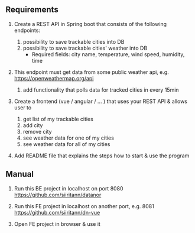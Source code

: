 ## Requirements

1. Create a REST API in Spring boot that consists of the following endpoints:
    1) possibility to save trackable cities into DB
    2) possibility to save trackable cities' weather into DB
        * Required fields: city name, temperature, wind speed, humidity, time
 
2. This endpoint must get data from some public weather api, e.g. https://openweathermap.org/api
    1) add functionality that polls data for tracked cities in every 15min

3. Create a frontend (vue / angular / ... ) that uses your REST API & allows user to 
    1) get list of my trackable cities
    2) add city
    3) remove city
    4) see weather data for one of my cities
    5) see weather data for all of my cities

4. Add README file that explains the steps how to start & use the program
 
 
## Manual

1. Run this BE project in localhost on port 8080
https://github.com/siiritann/datanor

2. Run this FE project in localhost on another port, e.g. 8081
https://github.com/siiritann/dn-vue

3. Open FE project in browser & use it
